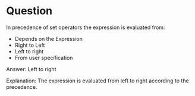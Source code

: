 # Question

In precedence of set operators the expression is evaluated from:

+ Depends on the Expression
+ Right to Left
+ Left to right
+ From user specification

Answer: Left to right

Explanation: The expression is evaluated from left to right according to the precedence.
